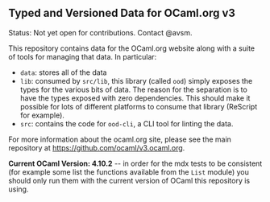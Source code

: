 Typed and Versioned Data for OCaml.org v3
-----------------------------------------

Status: Not yet open for contributions. Contact @avsm.

This repository contains data for the OCaml.org website along with a suite of
tools for managing that data. In particular:

 - `data`: stores all of the data
 - `lib`: consumed by `src/lib`, this library (called `ood`) simply exposes the types for the various bits of data. The reason for the separation is to have the types exposed with zero dependencies. This should make it possible for lots of different platforms to consume that library (ReScript for example).
 - `src`: contains the code for `ood-cli`, a CLI tool for linting the data.

For more information about the ocaml.org site, please see the main repository
at <https://github.com/ocaml/v3.ocaml.org>.

**Current OCaml Version: 4.10.2** -- in order for the mdx tests to be consistent (for example some list the functions available from the `List` module) you should only run them with the current version of OCaml this repository is using. 

